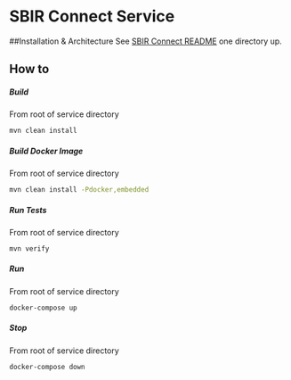 # SBIR Connect Service

##Installation & Architecture
See [SBIR Connect README](../README.md) one directory up.

## How to
##### Build
From root of service directory
```bash
mvn clean install
```

##### Build Docker Image
From root of service directory
```bash
mvn clean install -Pdocker,embedded
```

##### Run Tests
From root of service directory
```bash
mvn verify
```

##### Run
From root of service directory
```bash
docker-compose up
```

##### Stop
From root of service directory
```bash
docker-compose down
```
